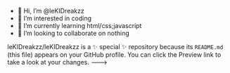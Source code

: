 - 👋 Hi, I’m @leKIDreakzz
- 👀 I’m interested in coding
- 🌱 I’m currently learning html/css;javascript
- 💞️ I’m looking to collaborate on nothing


leKIDreakzz/leKIDreakzz is a ✨ special ✨ repository because its `README.md` (this file) appears on your GitHub profile.
You can click the Preview link to take a look at your changes.
--->
